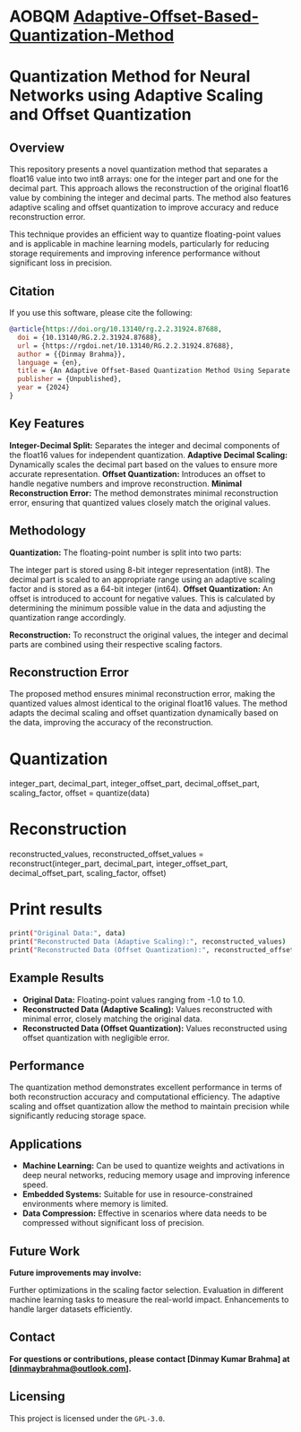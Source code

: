 # AOBQM [Adaptive-Offset-Based-Quantization-Method](http://dx.doi.org/10.13140/RG.2.2.31924.87688)
# Quantization Method for Neural Networks using Adaptive Scaling and Offset Quantization
## Overview
This repository presents a novel quantization method that separates a float16 value into two int8 arrays: one for the integer part and one for the decimal part. This approach allows the reconstruction of the original float16 value by combining the integer and decimal parts. The method also features adaptive scaling and offset quantization to improve accuracy and reduce reconstruction error.

This technique provides an efficient way to quantize floating-point values and is applicable in machine learning models, particularly for reducing storage requirements and improving inference performance without significant loss in precision.

## Citation

If you use this software, please cite the following:

```bibtex
@article{https://doi.org/10.13140/rg.2.2.31924.87688,
  doi = {10.13140/RG.2.2.31924.87688},
  url = {https://rgdoi.net/10.13140/RG.2.2.31924.87688},
  author = {{Dinmay Brahma}},
  language = {en},
  title = {An Adaptive Offset-Based Quantization Method Using Separate Integer and Decimal Representations for Low-Precision Computations in Edge AI},
  publisher = {Unpublished},
  year = {2024}
}
```

## Key Features
**Integer-Decimal Split:** Separates the integer and decimal components of the float16 values for independent quantization.
**Adaptive Decimal Scaling:** Dynamically scales the decimal part based on the values to ensure more accurate representation.
**Offset Quantization:** Introduces an offset to handle negative numbers and improve reconstruction.
**Minimal Reconstruction Error:** The method demonstrates minimal reconstruction error, ensuring that quantized values closely match the original values.
## Methodology
**Quantization:** The floating-point number is split into two parts:

The integer part is stored using 8-bit integer representation (int8).
The decimal part is scaled to an appropriate range using an adaptive scaling factor and is stored as a 64-bit integer (int64).
**Offset Quantization:** An offset is introduced to account for negative values. This is calculated by determining the minimum possible value in the data and adjusting the quantization range accordingly.

**Reconstruction:** To reconstruct the original values, the integer and decimal parts are combined using their respective scaling factors.

## Reconstruction Error
The proposed method ensures minimal reconstruction error, making the quantized values almost identical to the original float16 values. The method adapts the decimal scaling and offset quantization dynamically based on the data, improving the accuracy of the reconstruction.


# Quantization
integer_part, decimal_part, integer_offset_part, decimal_offset_part, scaling_factor, offset = quantize(data)

# Reconstruction
reconstructed_values, reconstructed_offset_values = reconstruct(integer_part, decimal_part, integer_offset_part, decimal_offset_part, scaling_factor, offset)

# Print results
```bash
print("Original Data:", data)
print("Reconstructed Data (Adaptive Scaling):", reconstructed_values)
print("Reconstructed Data (Offset Quantization):", reconstructed_offset_values)
```
## Example Results
- **Original Data:** Floating-point values ranging from -1.0 to 1.0.
- **Reconstructed Data (Adaptive Scaling):** Values reconstructed with minimal error, closely matching the original data.
- **Reconstructed Data (Offset Quantization):** Values reconstructed using offset quantization with negligible error.

## Performance
The quantization method demonstrates excellent performance in terms of both reconstruction accuracy and computational efficiency. The adaptive scaling and offset quantization allow the method to maintain precision while significantly reducing storage space.

## Applications
- **Machine Learning:** Can be used to quantize weights and activations in deep neural networks, reducing memory usage and improving inference speed.
- **Embedded Systems:** Suitable for use in resource-constrained environments where memory is limited.
- **Data Compression:** Effective in scenarios where data needs to be compressed without significant loss of precision.
## Future Work
**Future improvements may involve:**

Further optimizations in the scaling factor selection.
Evaluation in different machine learning tasks to measure the real-world impact.
Enhancements to handle larger datasets efficiently.

## Contact
**For questions or contributions, please contact [Dinmay Kumar Brahma] at [dinmaybrahma@outlook.com].**

## Licensing
This project is licensed under the ```GPL-3.0```.

